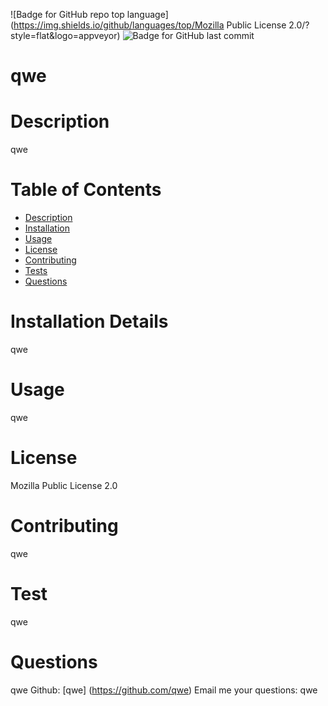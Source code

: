 
  

  ![Badge for GitHub repo top language](https://img.shields.io/github/languages/top/Mozilla Public License 2.0/?style=flat&logo=appveyor) ![Badge for GitHub last commit](https://img.shields.io/github/last-commit/qwe/?style=flat&logo=appveyor)

  # qwe


  
  # Description
  qwe

  # Table of Contents
  - [Description](#description)
  - [Installation](#installation)
  - [Usage](#usage)
  - [License](#license)
  - [Contributing](#contribution)
  - [Tests](#test)
  - [Questions](#questions)

  # Installation Details
  qwe

  # Usage
  qwe

  # License 
  Mozilla Public License 2.0

  # Contributing
  qwe

  # Test
  qwe

  # Questions
  qwe
  Github: [qwe] (https://github.com/qwe)
  Email me your questions: qwe
